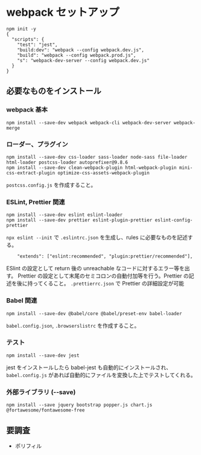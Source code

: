 # webpack セットアップ
```
npm init -y
{
  "scripts": {
    "test": "jest",
    "build:dev": "webpack --config webpack.dev.js",
    "build": "webpack --config webpack.prod.js",
    "s": "webpack-dev-server --config webpack.dev.js"
  }
}
```

## 必要なものをインストール
### webpack 基本
```
npm install --save-dev webpack webpack-cli webpack-dev-server webpack-merge
```

### ローダー、プラグイン
```
npm install --save-dev css-loader sass-loader node-sass file-loader html-loader postcss-loader autoprefixer@9.8.6
npm install --save-dev clean-webpack-plugin html-webpack-plugin mini-css-extract-plugin optimize-css-assets-webpack-plugin
```
`postcss.config.js` を作成すること。

### ESLint, Prettier 関連
```
npm install --save-dev eslint eslint-loader
npm install --save-dev prettier eslint-plugin-prettier eslint-config-prettier
```
`npx eslint --init` で `.eslintrc.json` を生成し、rules に必要なものを記述する。
```
    "extends": ["eslint:recommended", "plugin:prettier/recommended"],
```
ESlint の設定として return 後の unreachable なコードに対するエラー等を出す。
Prettier の設定として末尾のセミコロンの自動付加等を行う。Prettier の記述を後に持ってくること。
`.prettierrc.json` で Prettier の詳細設定が可能

### Babel 関連
```
npm install --save-dev @babel/core @babel/preset-env babel-loader
```
`babel.config.json`, `.browserslistrc` を作成すること。

### テスト
```
npm install --save-dev jest
```
jest をインストールしたら babel-jest も自動的にインストールされ、`babel.config.js` があれば自動的にファイルを変換した上でテストしてくれる。

### 外部ライブラリ (--save)
```
npm install --save jquery bootstrap popper.js chart.js @fortawesome/fontawesome-free
```

## 要調査
* ポリフィル

